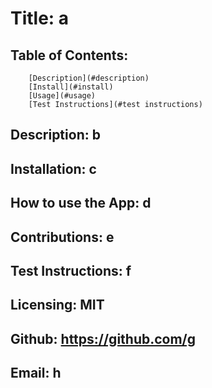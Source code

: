 # Title: a

## Table of Contents:
        [Description](#description)
        [Install](#install)
        [Usage](#usage)
        [Test Instructions](#test instructions)


## Description: b

## Installation: c

## How to use the App: d

## Contributions: e

## Test Instructions: f

## Licensing: MIT

## Github: https://github.com/g

## Email: h